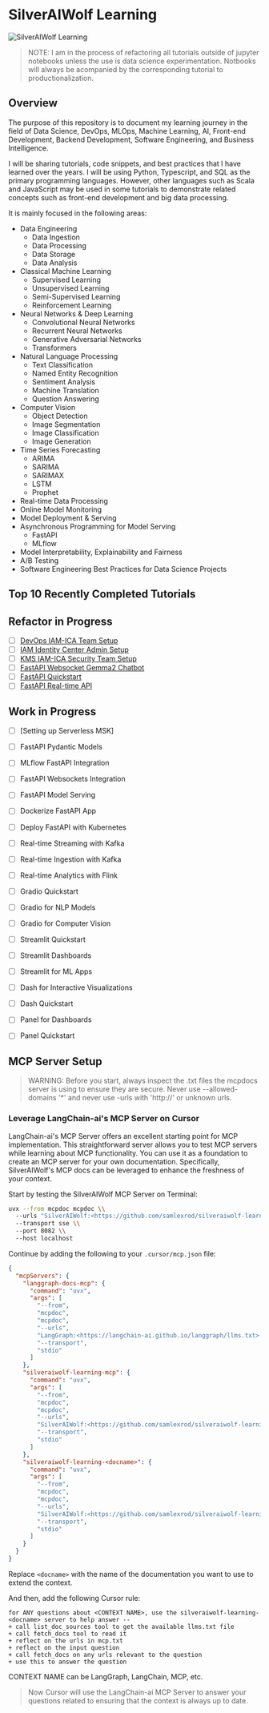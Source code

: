 # SilverAIWolf Learning

![SilverAIWolf Learning](./silveraiwolf-logo.png)

> NOTE: I am in the process of refactoring all tutorials outside of jupyter notebooks unless the use is data science experimentation. Notbooks will always be acompanied by the corresponding tutorial to productionalization.

## Overview
The purpose of this repository is to document my learning journey in the field of Data Science, DevOps, MLOps, Machine Learning, AI, Front-end Development, Backend Development, Software Engineering, and Business Intelligence. 

I will be sharing tutorials, code snippets, and best practices that I have learned over the years. I will be using Python, Typescript, and SQL as the primary programming languages. However, other languages such as Scala and JavaScript may be used in some tutorials to demonstrate related concepts such as front-end development and big data processing.

It is mainly focused in the following areas:
- Data Engineering
    - Data Ingestion
    - Data Processing
    - Data Storage
    - Data Analysis
- Classical Machine Learning
    - Supervised Learning
    - Unsupervised Learning
    - Semi-Supervised Learning
    - Reinforcement Learning
- Neural Networks & Deep Learning
    - Convolutional Neural Networks
    - Recurrent Neural Networks
    - Generative Adversarial Networks
    - Transformers
- Natural Language Processing
    - Text Classification
    - Named Entity Recognition
    - Sentiment Analysis
    - Machine Translation
    - Question Answering
- Computer Vision
    - Object Detection
    - Image Segmentation
    - Image Classification
    - Image Generation
- Time Series Forecasting
    - ARIMA
    - SARIMA
    - SARIMAX
    - LSTM
    - Prophet
- Real-time Data Processing
- Online Model Monitoring
- Model Deployment & Serving
- Asynchronous Programming for Model Serving
    - FastAPI
    - MLflow
- Model Interpretability, Explainability and Fairness
- A/B Testing
- Software Engineering Best Practices for Data Science Projects

## Top 10 Recently Completed Tutorials


## Refactor in Progress
- [ ] [DevOps IAM-ICA Team Setup](https://github.com/samlexrod/silveraiwolf-learning/blob/master/tutorials/devops-and-deployment/aws/security/iam-identity-center-devops-role-setup.md)
- [ ] [IAM Identity Center Admin Setup](https://github.com/samlexrod/silveraiwolf-learning/blob/master/tutorials/devops-and-deployment/aws/security/setup-first-admin-iam-identity-center.md)
- [ ] [KMS IAM-ICA Security Team Setup](https://github.com/samlexrod/silveraiwolf-learning/blob/master/tutorials/devops-and-deployment/aws/security/iam-identity-center-kms-role-setup.md)
- [ ] [FastAPI Websocket Gemma2 Chatbot](https://github.com/samlexrod/silveraiwolf-learning/blob/master/tutorials/backends/fastapi/fastapi-model-serving-with-chat.ipynb)
- [ ] [FastAPI Quickstart](https://github.com/samlexrod/silveraiwolf-learning/blob/master/tutorials/backends/fastapi/fastapi-quickstart.ipynb)
- [ ] [FastAPI Real-time API](https://github.com/samlexrod/silveraiwolf-learning/blob/master/tutorials/backends/fastapi/fastapi-real-time-api.ipynb)

## Work in Progress
- [ ] [Setting up Serverless MSK]
- [ ] FastAPI Pydantic Models
- [ ] MLflow FastAPI Integration
- [ ] FastAPI Websockets Integration
- [ ] FastAPI Model Serving
- [ ] Dockerize FastAPI App
- [ ] Deploy FastAPI with Kubernetes
- [ ] Real-time Streaming with Kafka
- [ ] Real-time Ingestion with Kafka
- [ ] Real-time Analytics with Flink
- [ ] Gradio Quickstart
- [ ] Gradio for NLP Models
- [ ] Gradio for Computer Vision
- [ ] Streamlit Quickstart
- [ ] Streamlit Dashboards
- [ ] Streamlit for ML Apps
- [ ] Dash for Interactive Visualizations
- [ ] Dash Quickstart
- [ ] Panel for Dashboards
- [ ] Panel Quickstart


## MCP Server Setup

> WARNING: Before you start, always inspect the .txt files the mcpdocs server is using to ensure they are secure. Never use --allowed-domains '*' and never use -urls with 'http://' or unknown urls.

### Leverage LangChain-ai's MCP Server on Cursor
LangChain-ai's MCP Server offers an excellent starting point for MCP implementation. This straightforward server allows you to test MCP servers while learning about MCP functionality. You can use it as a foundation to create an MCP server for your own documentation. Specifically, SilverAIWolf's MCP docs can be leveraged to enhance the freshness of your context.

Start by testing the SilverAIWolf MCP Server on Terminal:

```bash
uvx --from mcpdoc mcpdoc \\
  --urls "SilverAIWolf:<https://github.com/samlexrod/silveraiwolf-learning/blob/master/mcpdocs/mcp/mcp.txt> SilverAIWolf:<https://github.com/samlexrod/silveraiwolf-learning/blob/master/mcpdocs/mcp/mcp-full.txt>" \\
  --transport sse \\
  --port 8082 \\
  --host localhost

```

Continue by adding the following to your `.cursor/mcp.json` file:

```json
{
  "mcpServers": {
    "langgraph-docs-mcp": {
      "command": "uvx",
      "args": [
        "--from",
        "mcpdoc",
        "mcpdoc",
        "--urls",
        "LangGraph:<https://langchain-ai.github.io/langgraph/llms.txt> LangChain:<https://python.langchain.com/llms.txt>",
        "--transport",
        "stdio"
      ]
    },
    "silveraiwolf-learning-mcp": {
      "command": "uvx",
      "args": [
        "--from",
        "mcpdoc",
        "mcpdoc",
        "--urls",
        "SilverAIWolf:<https://github.com/samlexrod/silveraiwolf-learning/blob/master/mcpdocs/mcp/mcp.txt> SilverAIWolf:<https://github.com/samlexrod/silveraiwolf-learning/blob/master/mcpdocs/mcp/mcp-full.txt>",
        "--transport",
        "stdio"
      ]
    },
    "silveraiwolf-learning-<docname>": {
      "command": "uvx",
      "args": [
        "--from",
        "mcpdoc",
        "mcpdoc",
        "--urls",
        "SilverAIWolf:<https://github.com/samlexrod/silveraiwolf-learning/blob/master/mcpdocs/mcp/<docname>.txt> SilverAIWolf:<https://github.com/samlexrod/silveraiwolf-learning/blob/master/mcpdocs/mcp/<docname>-full.txt>",
        "--transport",
        "stdio"
      ]
    }
  }
}
```
Replace `<docname>` with the name of the documentation you want to use to extend the context.

And then, add the following Cursor rule:

```
for ANY questions about <CONTEXT NAME>, use the silveraiwolf-learning-<docname> server to help answer --
+ call list_doc_sources tool to get the available llms.txt file
+ call fetch_docs tool to read it
+ reflect on the urls in mcp.txt 
+ reflect on the input question 
+ call fetch_docs on any urls relevant to the question
+ use this to answer the question
```

CONTEXT NAME can be LangGraph, LangChain, MCP, etc.

> Now Cursor will use the LangChain-ai MCP Server to answer your questions related to <CONTEXT NAME> ensuring that the context is always up to date.
